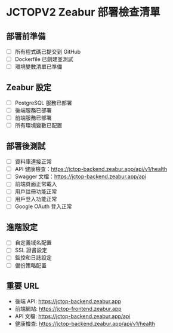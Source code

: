 # JCTOPV2 Zeabur 部署檢查清單

## 部署前準備
- [ ] 所有程式碼已提交到 GitHub
- [ ] Dockerfile 已創建並測試
- [ ] 環境變數清單已準備

## Zeabur 設定
- [ ] PostgreSQL 服務已部署
- [ ] 後端服務已部署
- [ ] 前端服務已部署
- [ ] 所有環境變數已配置

## 部署後測試
- [ ] 資料庫連接正常
- [ ] API 健康檢查：https://jctop-backend.zeabur.app/api/v1/health
- [ ] Swagger 文檔：https://jctop-backend.zeabur.app/api
- [ ] 前端頁面正常載入
- [ ] 用戶註冊功能正常
- [ ] 用戶登入功能正常
- [ ] Google OAuth 登入正常

## 進階設定
- [ ] 自定義域名配置
- [ ] SSL 證書設定
- [ ] 監控和日誌設定
- [ ] 備份策略配置

## 重要 URL
- 後端 API: https://jctop-backend.zeabur.app
- 前端網站: https://jctop-frontend.zeabur.app
- API 文檔: https://jctop-backend.zeabur.app/api
- 健康檢查: https://jctop-backend.zeabur.app/api/v1/health